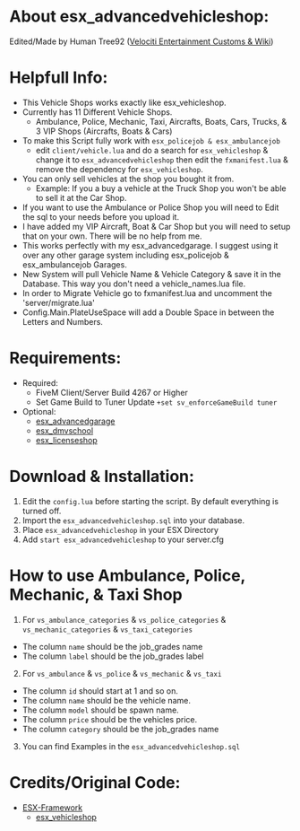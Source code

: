 # About esx_advancedvehicleshop:
Edited/Made by Human Tree92 ([Velociti Entertainment Customs & Wiki]( http://www.velocitientertainment.com/customs/ ))

# Helpfull Info:
* This Vehicle Shops works exactly like esx_vehicleshop.
* Currently has 11 Different Vehicle Shops.
  * Ambulance, Police, Mechanic, Taxi, Aircrafts, Boats, Cars, Trucks, & 3 VIP Shops (Aircrafts, Boats & Cars)
* To make this Script fully work with `esx_policejob & esx_ambulancejob`
  * edit `client/vehicle.lua` and do a search for `esx_vehicleshop` & change it to `esx_advancedvehicleshop` then edit the `fxmanifest.lua` & remove the dependency for `esx_vehicleshop`.
* You can only sell vehicles at the shop you bought it from.
  * Example: If you a buy a vehicle at the Truck Shop you won't be able to sell it at the Car Shop.
* If you want to use the Ambulance or Police Shop you will need to Edit the sql to your needs before you upload it.
* I have added my VIP Aircraft, Boat & Car Shop but you will need to setup that on your own. There will be no help from me.
* This works perfectly with my esx_advancedgarage. I suggest using it over any other garage system including esx_policejob & esx_ambulancejob Garages.
* New System will pull Vehicle Name & Vehicle Category & save it in the Database. This way you don't need a vehicle_names.lua file.
* In order to Migrate Vehicle go to fxmanifest.lua and uncomment the 'server/migrate.lua'
* Config.Main.PlateUseSpace will add a Double Space in between the Letters and Numbers.

# Requirements:
* Required:
  * FiveM Client/Server Build 4267 or Higher
  * Set Game Build to Tuner Update `+set sv_enforceGameBuild tuner`
* Optional:
  * [esx_advancedgarage]( https://github.com/HumanTree92/VENT_ESX_Scripts/tree/main/esx_advancedgarage )
  * [esx_dmvschool]( https://github.com/esx-framework/esx-legacy/tree/main/%5Besx_addons%5D/esx_dmvschool )
  * [esx_licenseshop]( https://github.com/HumanTree92/VENT_ESX_Scripts/tree/main/esx_licenseshop )

# Download & Installation:
1) Edit the `config.lua` before starting the script. By default everything is turned off.
2) Import the `esx_advancedvehicleshop.sql` into your database.
3) Place `esx_advancedvehicleshop` in your ESX Directory
4) Add `start esx_advancedvehicleshop` to your server.cfg

# How to use Ambulance, Police, Mechanic, & Taxi Shop
1) For `vs_ambulance_categories` & `vs_police_categories` & `vs_mechanic_categories` & `vs_taxi_categories`
  * The column `name` should be the job_grades name
  * The column `label` should be the job_grades label
2) For `vs_ambulance` & `vs_police` & `vs_mechanic` & `vs_taxi`
  * The column `id` should start at 1 and so on.
  * The column `name` should be the vehicle name.
  * The column `model` should be spawn name.
  * The column `price` should be the vehicles price.
  * The column `category` should be the job_grades name
3) You can find Examples in the `esx_advancedvehicleshop.sql`

# Credits/Original Code:
* [ESX-Framework]( https://github.com/esx-framework )
  * [esx_vehicleshop]( https://github.com/esx-framework/esx-legacy/tree/main/%5Besx_addons%5D/esx_vehicleshop )
